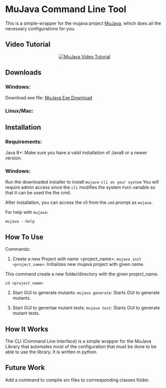 # MuJava Command Line Tool

This is a simple-wrapper for the mujava project [MuJava](https://cs.gmu.edu/~offutt/mujava/), which does all the necessary configurations for you.

## Video Tutorial



<div align="center">
  <a href="https://www.youtube.com/watch?v=jmkbE5g5VHo"><img src="https://i.imgur.com/q5FABBs.png" alt="MuJava Video Tutorial"></a>
</div>


## Downloads

### Windows:
Download exe file: [MuJava Exe Download](https://www.dropbox.com/s/d266k0l4cmgqz97/mujava.exe?dl=1)

### Linux/Mac:


## Installation

### Requirements:
Java 8+: Make sure you have a valid installation of Java8 or a newer version.

### Windows:
Run the downloaded installer to install `mujava-cli on your system` You will require admin access since the `cli` modifies the system `Path` variable so that it can be used the the cmd.

After installation, you can access the cli from the `cmd` prompt as `mujava`.


For help with `mujava`:

```
mujava --help
```


## How To Use
Commands:
1. Create a new Project with name <project_name>:
    `mujava init <project_name>`:      Initializes new mujava project with given name.

  This command create a new folder/directory with the given project_name.

  `cd <project_name>`

2. Start GUI to generate mutants:
    `mujava generate`:  Starts GUI to generate mutants.

3. Start GUI to genertae mutant tests: 
    `mujava test`:      Starts GUI to generate mutant tests.


## How It Works
The CLI (Command Line Interface) is a simple wrapper for the MuJava Library that automates most of the configuration that must be done to be able to use the library. It is written in python.


## Future Work
Add a command to compile src files to corrresponding classes folder.
